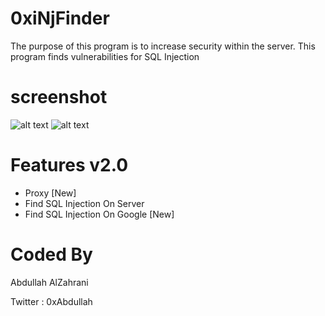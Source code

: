 # 0xiNjFinder
The purpose of this program is to increase security within the server. This program finds vulnerabilities for SQL Injection


# screenshot
![alt text](https://github.com/0xAbdullah/0xinjFinder/blob/master/screenshot1.png)
![alt text](https://github.com/0xAbdullah/0xinjFinder/blob/master/screenshot2.png)


# Features v2.0
 - Proxy [New]
 - Find SQL Injection On Server
 - Find SQL Injection On Google [New]
# Coded By
Abdullah AlZahrani

Twitter : 0xAbdullah
